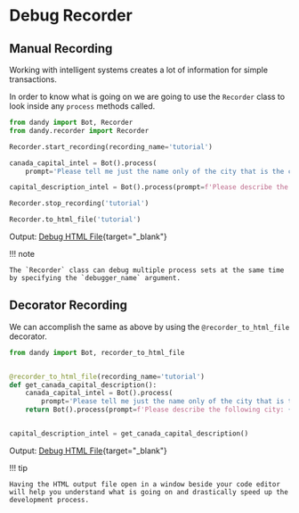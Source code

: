 # Debug Recorder

## Manual Recording

Working with intelligent systems creates a lot of information for simple transactions.

In order to know what is going on we are going to use the `Recorder` class to look inside any `process` methods called.

```python
from dandy import Bot, Recorder
from dandy.recorder import Recorder

Recorder.start_recording(recording_name='tutorial')

canada_capital_intel = Bot().process(
    prompt='Please tell me just the name only of the city that is the capital of Canada?')

capital_description_intel = Bot().process(prompt=f'Please describe the following city: {canada_capital_intel.text}')

Recorder.stop_recording('tutorial')

Recorder.to_html_file('tutorial')
```

Output: [Debug HTML File](tutorial_recording_output.html){target="_blank"}

!!! note

    The `Recorder` class can debug multiple process sets at the same time by specifying the `debugger_name` argument.

## Decorator Recording

We can accomplish the same as above by using the `@recorder_to_html_file` decorator.

```python
from dandy import Bot, recorder_to_html_file


@recorder_to_html_file(recording_name='tutorial')
def get_canada_capital_description():
    canada_capital_intel = Bot().process(
        prompt='Please tell me just the name only of the city that is the capital of Canada?')
    return Bot().process(prompt=f'Please describe the following city: {canada_capital_intel.text}')


capital_description_intel = get_canada_capital_description()
```

Output: [Debug HTML File](tutorial_recording_output.html){target="_blank"}

!!! tip

    Having the HTML output file open in a window beside your code editor will help you understand what is going on and drastically speed up the development process.
